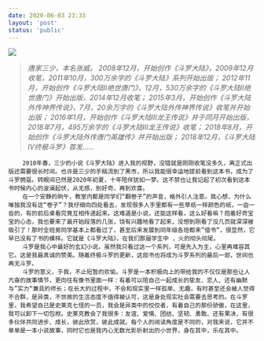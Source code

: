 ```yaml
---
date: 2020-06-03 23:33
layout: 'post'
status: 'public'
---
```

![](https://cdn.pixabay.com/photo/2015/04/12/17/22/once-upon-a-time-719174_1280.jpg)

> *唐家三少，本名张威。*
> *2008年12月，开始创作《斗罗大陆》，2009年12月收笔，2011年10月，300万余字的《斗罗大陆》系列开始出版；*
> *2012年11月，开始创作《斗罗大陆II绝世唐门》，12月，530万余字的《斗罗大陆II绝世唐门》开始出版，2014年12月收笔；*
> *2015年3月，开始创作《斗罗大陆外传神界传说》，7月，20余万字的《斗罗大陆外传神界传说》收笔并开始出版；*
> *2016年1月，开始创作《斗罗大陆Ⅲ龙王传说》并于同月开始出版，2018年7月，495万余字的《斗罗大陆Ⅲ龙王传说》收笔；*
> *2018年8月，开始创作《斗罗大陆外传唐门英雄传》并开始出版；*
> *2018年12月，《斗罗大陆Ⅳ终极斗罗》首发......*

        2010年春，三少的小说《斗罗大陆》进入我的视野，没错就是刚刚收笔没多久，离正式出版还需要很长时间。也许是三少的手稿流到了黑市，所以我能很幸运地提前看到这本书，成为了斗罗拥趸。转眼间已然是2020年初夏，十年陪伴犹如一梦。这不禁也让我记起了初次看到这本书时候内心的波澜起伏，从无感，到好奇，再到欢喜。
        在一个安静的晌午，教室内都是同学们“翻卷子”的声音，格外引人注意。我心想，为什么唯独我没有这“卷子”？我仔细向四处看去，发现很多人手里都有一些草纸一样颜色的纸，一沓一沓的，有的前后桌看完竟互相传递起来。这难道是小说，还能这样看，这么好看嘛？抱着好奇宝宝的心态，我也要来了最开始段落的几张，饶有兴趣地看了起来，没想到刚看了没几页就深深被吸引了！那时全班男同学基本上都看过了，甚至后来发展到同年级各班都来”借书“，很显然，它早已没有了书的模样。它就是《斗罗大陆》，在我们那届学生中 ，火的彻头彻尾。
        斗罗是我心中最好的玄幻小说。虽然我只看过这一个系列，可是先入为主，心里再难容其它。这是我最真诚的赞美。随着终极斗罗的更新，这部书也将成为斗罗系列的最后一部，世间也再无斗罗。
        斗罗的意义，于我，不止短暂的欢愉。斗罗是一本积极向上的带给我的不仅仅是那些让人亢奋的故事情节，更向往有像书里面一样：有着可以陪自己一起成长的挚友、恋人、还有幽默与”实力“兼具的师长；在长大的过程中，不会和现实里一样孤单、无趣，有时甚至还会被人觉得不合群，是异类，不世故的生活态度不值得被认可，这是身处现实社会需要去思考的。在斗罗里，我希望自己是史莱克七怪的一员，我会是异类中的佼佼者，有着自己的那份骄傲，在这里，我可以卸下一切包袱。史莱克教会了我很多：友谊、爱情、团结、坚韧、勇敢、还有果决，有很多伙伴共同进步、成长，彼此欣赏，彼此成就。每个人的阅读角度是不同的，对我来说，它并不单单是一本小说故事，同时它也是我内心无数光影折射出的小世界，身在其中，乐在其中。
